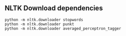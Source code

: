 ## NLTK Download dependencies

``` 
python -m nltk.downloader stopwords
python -m nltk.downloader punkt
python -m nltk.downloader averaged_perceptron_tagger
```
